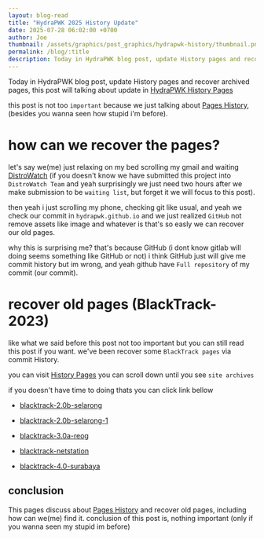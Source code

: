 ```yaml
---
layout: blog-read
title: "HydraPWK 2025 History Update"
date: 2025-07-28 06:02:00 +0700
author: Joe
thumbnail: /assets/graphics/post_graphics/hydrapwk-history/thumbnail.png
permalink: /blog/:title
description: Today in HydraPWK blog post, update History pages and recover archived pages.
---
```

Today in HydraPWK blog post, update History pages and recover archived pages, this post will talking about update in [HydraPWK History Pages](/doc/introduction/hydra-history)

this post is not too `important` because we just talking about [Pages History](/doc/introduction/hydra-history), (besides you wanna seen how stupid i'm before).

# how can we recover the pages?
let's say we(me) just relaxing on my bed scrolling my gmail and waiting [DistroWatch](https://distrowatch.com/weekly.php?issue=20250721#waiting) (if you doesn't know we have submitted this project into `DistroWatch Team` and yeah surprisingly we just need two hours after we make submission to be `waiting list`, but forget it we will focus to this post).

then yeah i just scrolling my phone, checking git like usual, and yeah we check our commit in `hydrapwk.github.io` and we just realized `GitHub` not remove assets like image and whatever is that's so easly we can recover our old pages.

why this is surprising me? that's because GitHub (i dont know gitlab will doing seems something like GitHub or not) i think GitHub just will give me commit history but im wrong, and yeah github have `Full repository` of my commit (our commit).

# recover old pages (BlackTrack-2023)

like what we said before this post not too important but you can still read this post if you want.
we've been recover some `BlackTrack pages` via commit History.

you can visit [History Pages](/doc/introduction/hydra-history) you can scroll down until you see `site archives`

if you doesn't have time to doing thats you can click link bellow

- [blacktrack-2.0b-selarong](/pages_archives/selarong)

- [blacktrack-2.0b-selarong-1](/pages_archives/selarong-1)

- [blacktrack-3.0a-reog](/pages_archives/reog)

- [blacktrack-netstation](/pages_archives/netstation-1)

- [blacktrack-4.0-surabaya](/pages_archives/surabaya)

## conclusion

This pages discuss about [Pages History](/doc/introduction/hydra-history) and recover old pages, including how can we(me) find it.
conclusion of this post is, nothing important (only if you wanna seen my stupid im before)